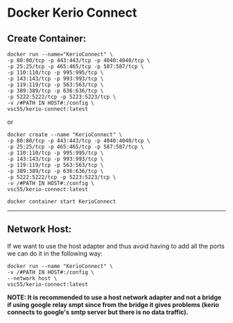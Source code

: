 # Docker Kerio Connect

## Create Container:
```
docker run --name="KerioConnect" \
-p 80:80/tcp -p 443:443/tcp -p 4040:4040/tcp \
-p 25:25/tcp -p 465:465/tcp -p 587:587/tcp \
-p 110:110/tcp -p 995:995/tcp \
-p 143:143/tcp -p 993:993/tcp \
-p 119:119/tcp -p 563:563/tcp \
-p 389:389/tcp -p 636:636/tcp \
-p 5222:5222/tcp -p 5223:5223/tcp \
-v /#PATH IN HOST#:/config \
vsc55/kerio-connect:latest
```
or
```
docker create --name "KerioConnect" \
-p 80:80/tcp -p 443:443/tcp -p 4040:4040/tcp \
-p 25:25/tcp -p 465:465/tcp -p 587:587/tcp \
-p 110:110/tcp -p 995:995/tcp \
-p 143:143/tcp -p 993:993/tcp \
-p 119:119/tcp -p 563:563/tcp \
-p 389:389/tcp -p 636:636/tcp \
-p 5222:5222/tcp -p 5223:5223/tcp \
-v /#PATH IN HOST#:/config \
vsc55/kerio-connect:latest

docker container start KerioConnect
```

---
## Network Host:
If we want to use the host adapter and thus avoid having to add all the ports we can do it in the following way:
```
docker run --name "KerioConnect" \
-v /#PATH IN HOST#:/config \
--network host \
vsc55/kerio-connect:latest
```

**NOTE: It is recommended to use a host network adapter and not a bridge if using google relay smpt since from the bridge it gives problems (kerio connects to google's smtp server but there is no data traffic).**
